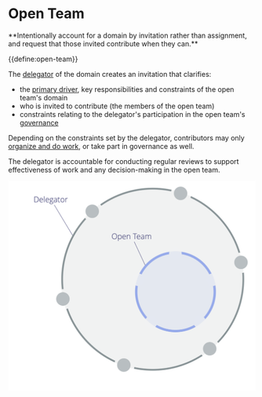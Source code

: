 # Open Team

<summary>
**Intentionally account for a domain by invitation rather than assignment, and request that those invited contribute when they can.**
</summary>

{{define:open-team}}

The [delegator](glossary:delegator) of the domain creates an invitation that clarifies:

- the [primary driver](glossary:primary-driver), key responsibilities and constraints of the open team's domain
- who is invited to contribute (the members of the open team)
- constraints relating to the delegator's participation in the open team's [governance](glossary:governance)

Depending on the constraints set by the delegator, contributors may only [organize and do work](glossary:operations), or take part in governance as well.

The delegator is accountable for conducting regular reviews to support effectiveness of work and any decision-making in the open team.

![Open Team](img/structural-patterns/open-team.png)
